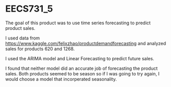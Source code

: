 # EECS731_5

The goal of this product was to use time series forecasting to predict product sales. 

I used data from https://www.kaggle.com/felixzhao/productdemandforecasting and analyzed sales for products 620 and 1268. 

I used the ARIMA model and Linear Forecasting to predict future sales. 

I found that neither model did an accurate job of forecasting the product sales. Both products seemed to be season so if I was going to try again, I would choose a model that incorperated seasonality. 
